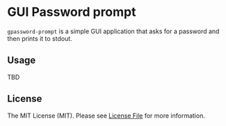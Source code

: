 # GUI Password prompt

`gpassword-prompt` is a simple GUI application that asks for a password and then prints it to stdout.


## Usage

TBD


## License

The MIT License (MIT). Please see [License File](LICENSE) for more information.
